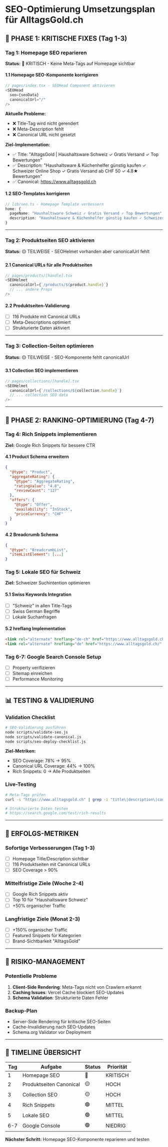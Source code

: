 # SEO-Optimierung Umsetzungsplan für AlltagsGold.ch

## 🎯 PHASE 1: KRITISCHE FIXES (Tag 1-3)

### Tag 1: Homepage SEO reparieren
**Status:** 🔴 KRITISCH - Keine Meta-Tags auf Homepage sichtbar

#### 1.1 Homepage SEO-Komponente korrigieren
```typescript
// pages/index.tsx - SEOHead Component aktivieren
<SEOHead 
  seo={seoData} 
  canonicalUrl="/" 
/>
```

**Aktuelle Probleme:**
- ❌ Title-Tag wird nicht gerendert
- ❌ Meta-Description fehlt
- ❌ Canonical URL nicht gesetzt

**Ziel-Implementation:**
- ✅ Title: "AlltagsGold | Haushaltsware Schweiz ✓ Gratis Versand ✓ Top Bewertungen"
- ✅ Description: "Haushaltsware & Küchenhelfer günstig kaufen ✓ Schweizer Online Shop ✓ Gratis Versand ab CHF 50 ✓ 4.8★ Bewertungen"
- ✅ Canonical: https://www.alltagsgold.ch

#### 1.2 SEO-Templates korrigieren
```typescript
// lib/seo.ts - Homepage Template verbessern
home: {
  pageName: "Haushaltsware Schweiz ✓ Gratis Versand ✓ Top Bewertungen",
  description: "Haushaltsware & Küchenhelfer günstig kaufen ✓ Schweizer Online Shop ✓ Gratis Versand ab CHF 50 ✓ 4.8★ Bewertungen ✓ Sofort lieferbar"
}
```

---

### Tag 2: Produktseiten SEO aktivieren
**Status:** 🟡 TEILWEISE - SEOHelmet vorhanden aber canonicalUrl fehlt

#### 2.1 Canonical URLs für alle Produktseiten
```typescript
// pages/products/[handle].tsx
<SEOHelmet
  canonicalUrl={`/products/${product.handle}`}
  // ... andere Props
/>
```

#### 2.2 Produktseiten-Validierung
- [ ] 116 Produkte mit Canonical URLs
- [ ] Meta-Descriptions optimiert
- [ ] Strukturierte Daten aktiviert

---

### Tag 3: Collection-Seiten optimieren
**Status:** 🟡 TEILWEISE - SEO-Komponente fehlt canonicalUrl

#### 3.1 Collection SEO implementieren
```typescript
// pages/collections/[handle].tsx
<SEOHelmet
  canonicalUrl={`/collections/${collection.handle}`}
  // ... collection SEO data
/>
```

---

## 🚀 PHASE 2: RANKING-OPTIMIERUNG (Tag 4-7)

### Tag 4: Rich Snippets implementieren
**Ziel:** Google Rich Snippets für bessere CTR

#### 4.1 Product Schema erweitern
```json
{
  "@type": "Product",
  "aggregateRating": {
    "@type": "AggregateRating",
    "ratingValue": "4.8",
    "reviewCount": "127"
  },
  "offers": {
    "@type": "Offer",
    "availability": "InStock",
    "priceCurrency": "CHF"
  }
}
```

#### 4.2 Breadcrumb Schema
```json
{
  "@type": "BreadcrumbList",
  "itemListElement": [...]
}
```

### Tag 5: Lokale SEO für Schweiz
**Ziel:** Schweizer Suchintention optimieren

#### 5.1 Swiss Keywords Integration
- [ ] "Schweiz" in allen Title-Tags
- [ ] Swiss German Begriffe
- [ ] Lokale Suchanfragen

#### 5.2 hreflang Implementation
```html
<link rel="alternate" hreflang="de-ch" href="https://www.alltagsgold.ch/" />
<link rel="alternate" hreflang="de" href="https://www.alltagsgold.ch/" />
```

### Tag 6-7: Google Search Console Setup
- [ ] Property verifizieren
- [ ] Sitemap einreichen
- [ ] Performance Monitoring

---

## 📊 TESTING & VALIDIERUNG

### Validation Checklist
```bash
# SEO-Validierung ausführen
node scripts/validate-seo.js
node scripts/validate-canonical.js
node scripts/seo-deploy-checklist.js
```

**Ziel-Metriken:**
- SEO Coverage: 78% → 95%
- Canonical URL Coverage: 44% → 100%
- Rich Snippets: 0 → Alle Produktseiten

### Live-Testing
```bash
# Meta-Tags prüfen
curl -s "https://www.alltagsgold.ch" | grep -i "title\|description\|canonical"

# Strukturierte Daten testen
# https://search.google.com/test/rich-results
```

---

## 🎯 ERFOLGS-METRIKEN

### Sofortige Verbesserungen (Tag 1-3)
- [ ] Homepage Title/Description sichtbar
- [ ] 116 Produktseiten mit Canonical URLs
- [ ] SEO Coverage > 90%

### Mittelfristige Ziele (Woche 2-4)
- [ ] Google Rich Snippets aktiv
- [ ] Top 10 für "Haushaltsware Schweiz"
- [ ] +50% organischer Traffic

### Langfristige Ziele (Monat 2-3)
- [ ] +150% organischer Traffic
- [ ] Featured Snippets für Kategorien
- [ ] Brand-Sichtbarkeit "AlltagsGold"

---

## 🚨 RISIKO-MANAGEMENT

### Potentielle Probleme
1. **Client-Side Rendering**: Meta-Tags nicht von Crawlern erkannt
2. **Caching Issues**: Vercel Cache blockiert SEO-Updates
3. **Schema Validation**: Strukturierte Daten Fehler

### Backup-Plan
- Server-Side Rendering für kritische SEO-Seiten
- Cache-Invalidierung nach SEO-Updates
- Schema.org Validator vor Deployment

---

## 📅 TIMELINE ÜBERSICHT

| Tag | Aufgabe | Status | Priorität |
|-----|---------|--------|-----------|
| 1 | Homepage SEO | 🔴 | KRITISCH |
| 2 | Produktseiten Canonical | 🟡 | HOCH |
| 3 | Collection SEO | 🟡 | HOCH |
| 4 | Rich Snippets | 🟢 | MITTEL |
| 5 | Lokale SEO | 🟢 | MITTEL |
| 6-7 | Google Console | 🟢 | NIEDRIG |

**Nächster Schritt:** Homepage SEO-Komponente reparieren und testen
